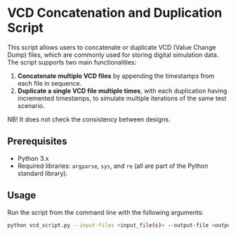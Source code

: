 # VCD Concatenation and Duplication Script

This script allows users to concatenate or duplicate VCD (Value Change Dump) files, which are commonly used for storing digital simulation data. The script supports two main functionalities:

1. **Concatenate multiple VCD files** by appending the timestamps from each file in sequence.
2. **Duplicate a single VCD file multiple times**, with each duplication having incremented timestamps, to simulate multiple iterations of the same test scenario.

NB! It does not check the consistency between designs.
## Prerequisites

- Python 3.x
- Required libraries: `argparse`, `sys`, and `re` (all are part of the Python standard library).

## Usage

Run the script from the command line with the following arguments:

```bash
python vcd_script.py --input-files <input_file(s)> --output-file <output_file> [--iterations <n>]
